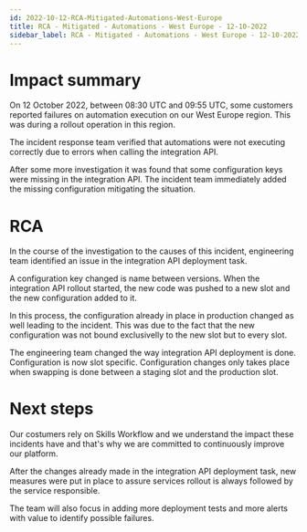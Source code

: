 ```yaml
---
id: 2022-10-12-RCA-Mitigated-Automations-West-Europe
title: RCA - Mitigated - Automations - West Europe - 12-10-2022
sidebar_label: RCA - Mitigated - Automations - West Europe - 12-10-2022
---
```


# Impact summary

On 12 October 2022, between 08:30 UTC and 09:55 UTC, some customers reported failures on automation execution on our West Europe region. This was during a rollout operation in this region.

The incident response team verified that automations were not executing correctly due to errors when calling the integration API.

After some more investigation it was found that some configuration keys were missing in the integration API. The incident team immediately added the missing configuration mitigating the situation.

# RCA

In the course of the investigation to the causes of this incident, engineering team identified an issue in the integration API deployment task.

A configuration key changed is name between versions. When the integration API rollout started, the new code was pushed to a new slot and the new configuration added to it.

In this process, the configuration already in place in production changed as well leading to the incident. This was due to the fact that the new configuration was not bound exclusivelly to the new slot but to every slot.

The engineering team changed the way integration API deployment is done. Configuration is now slot specific. Configuration changes only takes place when swapping is done between a staging slot and the production slot.

# Next steps

Our costumers rely on Skills Workflow and we understand the impact these incidents have and that's why we are committed to continuously improve our platform.

After the changes already made in the integration API deployment task, new measures were put in place to assure services rollout is always followed by the service responsible.

The team will also focus in adding more deployment tests and more alerts with value to identify possible failures.

